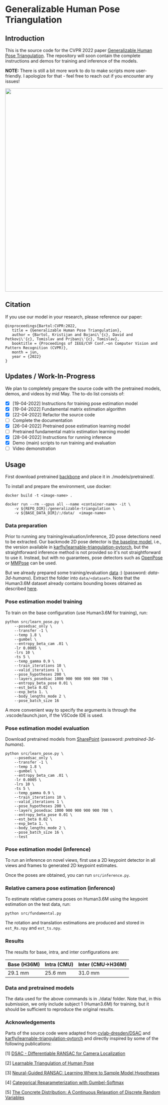# Generalizable Human Pose Triangulation

## Introduction

This is the source code for the CVPR 2022 paper [Generalizable Human Pose Triangulation](https://arxiv.org/abs/2110.00280).
The repository will soon contain the complete instructions and demos for training and inference of
the models. 

**NOTE:** There is still a bit more work to do to make scripts more user-friendly. I apologize for that - feel free to reach
out if you encounter any issues!

<img src="https://github.com/kristijanbartol/general-humans/blob/main/assets/transfer-learning-fig.png" width="650">

## Citation

If you use our model in your research, please reference our paper:

```
@inproceedings{Bartol:CVPR:2022,
   title = {Generalizable Human Pose Triangulation},
   author = {Bartol, Kristijan and Bojani\'{c}, David and Petkovi\'{c}, Tomislav and Pribani\'{c}, Tomislav},
   booktitle = {Proceedings of IEEE/CVF Conf.~on Computer Vision and Pattern Recognition (CVPR)},
   month = jun,
   year = {2022}
}
```

## Updates / Work-In-Progress

We plan to completely prepare the source code with the pretrained models, demos, and videos by mid May. The to-do list consists of:

- [X] [19-04-2022] Instructions for training pose estimation model
- [X] [19-04-2022] Fundamental matrix estimation algorithm
- [X] [22-04-2022] Refactor the source code
- [ ] Complete the documentation
- [X] [26-04-2022] Pretrained pose estimation learning model
- [ ] Pretrained fundamental matrix estimation learning model
- [X] [28-04-2022] Instructions for running inference
- [X] Demo (main) scripts to run training and evaluation
- [ ] Video demonstration

## Usage

First download pretrained [backbone](https://github.com/karfly/learnable-triangulation-pytorch#model-zoo) and place it in ./models/pretrained/.

To install and prepare the environment, use docker:

```
docker build -t <image-name> .

docker run --rm --gpus all --name <container-name> -it \
	-v ${REPO_DIR}:/generalizable-triangulation \
	-v ${BASE_DATA_DIR}/:/data/  <image-name>
```

### Data preparation

Prior to running any training/evaluation/inference, 2D pose detections need to be extracted. Our backmode 2D pose detector is [the baseline model](https://github.com/microsoft/human-pose-estimation.pytorch), i.e., the version available in [karfly/learnable-triangulation-pytorch](https://github.com/karfly/learnable-triangulation-pytorch#model-zoo), but the straightforward inference method is not provided so it's not straightforward to use it. Instead, but with no guarantees, pose detectors such as [OpenPose](https://github.com/CMU-Perceptual-Computing-Lab/openpose) or [MMPose](https://github.com/open-mmlab/mmpose) can be used.

But we already prepared some training/evaluation [data](https://ferhr-my.sharepoint.com/:f:/g/personal/kbartol_fer_hr/Elo0eBbuQqhDmMYCypM5W3gBCYdxHiXIeavJ6lvzGzGMfg?e=BmXjV7) :) (password: _data-3d-humans_). Extract the folder into `data/<dataset>`. Note that the Human3.6M dataset already contains bounding boxes obtained as described [here](https://github.com/karfly/learnable-triangulation-pytorch/tree/master/mvn/datasets/human36m_preprocessing).

### Pose estimation model training

To train on the base configuration (use Human3.6M for training), run:

```
python src/learn_pose.py \
	--posedsac_only \
	--transfer -1 \
	--temp 1.8 \
	--gumbel \
	--entropy_beta_cam .01 \
	-lr 0.0005 \
	-lrs 10 \
	-ts 5 \
	--temp_gamma 0.9 \
	--train_iterations 10 \
	--valid_iterations 1 \
	--pose_hypotheses 200 \
	--layers_posedsac 1000 900 900 900 900 700 \
	--entropy_beta_pose 0.01 \
	--est_beta 0.02 \
	--exp_beta 1. \
	--body_lengths_mode 2 \
	--pose_batch_size 16
```

A more convenient way to specify the arguments is through the .vscode/launch.json, if the VSCode IDE is used.


### Pose estimation model evaluation

Download pretrained models from [SharePoint](https://ferhr-my.sharepoint.com/:f:/g/personal/kbartol_fer_hr/EkaiHg-8FuhDtHhL9_2vquwBdRB6JiscuEbv15tc7-HvuQ?e=PBSLl7) (password: _pretrained-3d-humans_).

```
python src/learn_pose.py \
	--posedsac_only \
	--transfer -1 \
	--temp 1.8 \
	--gumbel \
	--entropy_beta_cam .01 \
	-lr 0.0005 \
	-lrs 10 \
	-ts 5 \
	--temp_gamma 0.9 \
	--train_iterations 10 \
	--valid_iterations 1 \
	--pose_hypotheses 200 \
	--layers_posedsac 1000 900 900 900 900 700 \
	--entropy_beta_pose 0.01 \
	--est_beta 0.02 \
	--exp_beta 1. \
	--body_lengths_mode 2 \
	--pose_batch_size 16 \
	--test
```


### Pose estimation model (inference)

To run an inference on novel views, first use a 2D keypoint detector in all views and frames to generated 2D keypoint estimates. 

Once the poses are obtained, you can run `src/inference.py`.


### Relative camera pose estimation (inference)

To estimate relative camera poses on Human3.6M using the keypoint estimation on the test data, run:

```
python src/fundamental.py
```

The rotation and translation estimations are produced and stored in `est_Rs.npy` and `est_ts.npy`.

### Results

The results for base, intra, and inter configurations are:

| Base (H36M) | Intra (CMU) | Inter (CMU->H36M) |
| --- | --- | --- |
| 29.1 mm | 25.6 mm | 31.0 mm |


### Data and pretrained models

The data used for the above commands is in ./data/ folder. Note that, in this submission, we only 
include subject 1 (Human3.6M) for training, but it should be sufficient to reproduce
the original results.

### Acknowledgements

Parts of the source code were adapted from [cvlab-dresden/DSAC](https://github.com/cvlab-dresden/DSAC) and [karfly/learnable-triangulation-pytorch](https://github.com/karfly/learnable-triangulation-pytorch) and directly inspired by some of the following publications:

[1] [DSAC - Differentiable RANSAC for Camera Localization](https://arxiv.org/abs/1611.05705)

[2] [Learnable Triangulation of Human Pose](https://arxiv.org/abs/1905.05754)

[3] [Neural-Guided RANSAC: Learning Where to Sample Model Hypotheses](https://arxiv.org/abs/1905.04132)

[4] [Categorical Reparameterization with Gumbel-Softmax](https://arxiv.org/abs/1611.01144)

[5] [The Concrete Distribution: A Continuous Relaxation of Discrete Random Variables](https://arxiv.org/abs/1611.00712)
